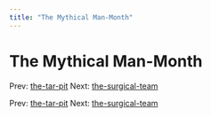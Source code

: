 ```yaml
---
title: "The Mythical Man-Month"
---
```


# The Mythical Man-Month

Prev: [the-tar-pit](the-tar-pit.md)
Next: [the-surgical-team](the-surgical-team.md)

Prev: [the-tar-pit](the-tar-pit.md)
Next: [the-surgical-team](the-surgical-team.md)
